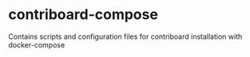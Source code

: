 # contriboard-compose
Contains scripts and configuration files for contriboard installation with docker-compose
